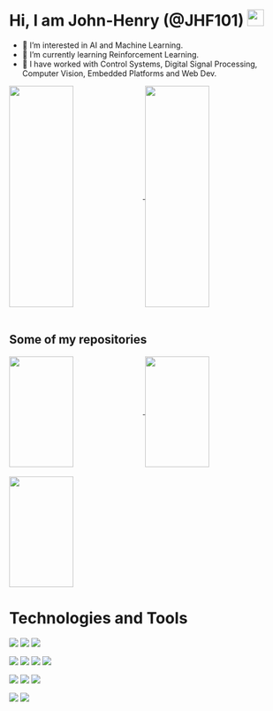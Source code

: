 # Hi, I am John-Henry (@JHF101) <img src="https://raw.githubusercontent.com/MartinHeinz/MartinHeinz/master/wave.gif" width="30px">

- 👀 I’m interested in AI and Machine Learning.
- 🌱 I’m currently learning Reinforcement Learning.
- 💞️ I have worked with Control Systems, Digital Signal Processing, Computer Vision, Embedded Platforms and Web Dev. 

<a href="https://github.com/JHF101">
<img align="center" src="https://github-readme-stats.vercel.app/api/top-langs/?username=JHF101&count_private=true" width = "48%" height = 400px/>
</a>

<a href="https://github.com/JHF101">
  <img align="center" src="https://github-readme-stats.vercel.app/api/?username=JHF101&count_private=true" width = "48%" height = 400px/>
</a>

<br />
<br />

## Some of my repositories

<a href="https://github.com/JHF101/Digital_Filter_Synthesis">
  <img align="center" src="https://github-readme-stats.vercel.app/api/pin/?username=JHF101&repo=Digital_Filter_Synthesis" width = "48%" height = 200px/>
</a>
<a href="https://github.com/JHF101/Even_Order_Analog_Filter_Builder">
  <img align="center" src="https://github-readme-stats.vercel.app/api/pin/?username=JHF101&repo=Even_Order_Analog_Filter_Builder" width = "48%" height = 200px/>
</a>

<br />
<br />

<a href="https://github.com/JHF101/Computer_Vision_Pong">
  <img align="center" src="https://github-readme-stats.vercel.app/api/pin/?username=JHF101&repo=Computer_Vision_Pong" width = "48%" height = 200px/>
</a>


# Technologies and Tools

<!-- Data science -->
![](https://img.shields.io/badge/Python-informational?style=flat&logo=python&logoColor=white&color=2bbc8a)
![](https://img.shields.io/badge/C-informational?style=flat&logo=C&logoColor=white&color=2bbc8a)
![](https://img.shields.io/badge/C++-informational?style=flat&logo=Cplusplus&logoColor=white&color=2bbc8a)

<!-- Web Dev  -->
![](https://img.shields.io/badge/HTML-informational?style=flat&logo=html5&logoColor=white&color=2bbc8a)
![](https://img.shields.io/badge/CSS-informational?style=flat&logo=css3&logoColor=white&color=2bbc8a)
![](https://img.shields.io/badge/Javascript-informational?style=flat&logo=Javascript&logoColor=white&color=2bbc8a) 
![](https://img.shields.io/badge/Flutter-informational?style=flat&logo=Flutter&logoColor=white&color=2bbc8a) 
<!-- Django/Dash/OpenSSL -->

<!-- Databases -->
![](https://img.shields.io/badge/InfluxDB-informational?style=flat&logo=InfluxDB&logoColor=white&color=2bbc8a) 
![](https://img.shields.io/badge/MongoDB-informational?style=flat&logo=MongoDB&logoColor=white&color=2bbc8a) 
![](https://img.shields.io/badge/ElasticSearch-informational?style=flat&logo=ElasticSearch&logoColor=white&color=2bbc8a) 

<!-- Networking -->
![](https://img.shields.io/badge/Bash-informational?style=flat&logo=Bash&logoColor=white&color=2bbc8a) 
![](https://img.shields.io/badge/Linux-informational?style=flat&logo=Linux&logoColor=white&color=2bbc8a) 

<!-- Game Dev -->


<!-- Machine Learning -->
<!-- ![](https://img.shields.io/badge/Code-HTML-informational?style=flat&logo=html5&logoColor=white&color=2bbc8a)
![](https://img.shields.io/badge/Code-CSS-informational?style=flat&logo=css3&logoColor=white&color=2bbc8a)
![](https://img.shields.io/badge/Code-Javascript-informational?style=flat&logo=Javascript&logoColor=white&color=2bbc8a)  -->


